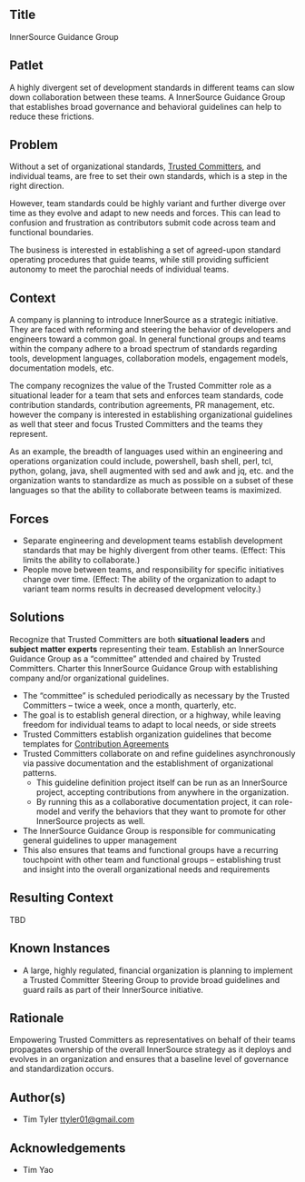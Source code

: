 ## Title

InnerSource Guidance Group

## Patlet

A highly divergent set of development standards in different teams can slow down collaboration between these teams. A InnerSource Guidance Group that establishes broad governance and behavioral guidelines can help to reduce these frictions.

## Problem

Without a set of organizational standards, [Trusted Committers](../2-structured/trusted-committer.md), and individual teams, are free to set their own standards, which is a step in the right direction.  

However, team standards could be highly variant and further diverge over time as they evolve and adapt to new needs and forces.  This can lead to confusion and frustration as contributors submit code across team and functional boundaries.

The business is interested in establishing a set of agreed-upon standard operating procedures that guide teams, while still providing sufficient autonomy to meet the parochial needs of individual teams.

## Context

A company is planning to introduce InnerSource as a strategic initiative. They are faced with reforming and steering the behavior of developers and engineers toward a common goal.  In general functional groups and teams within the company adhere to a broad spectrum of standards regarding tools, development languages, collaboration models, engagement models, documentation models, etc.

The company recognizes the value of the Trusted Committer role as a situational leader for a team that sets and enforces team standards, code contribution standards, contribution agreements, PR management, etc. however the company is interested in establishing organizational guidelines as well that steer and focus Trusted Committers and the teams they represent.

As an example, the breadth of languages used within an engineering and operations organization could include, powershell, bash shell, perl, tcl, python, golang, java, shell augmented with sed and awk and jq, etc. and the organization wants to standardize as much as possible on a subset of these languages so that the ability to collaborate between teams is maximized.

## Forces

- Separate engineering and development teams establish development standards that may be highly divergent from other teams. (Effect: This limits the ability to collaborate.)
- People move between teams, and responsibility for specific initiatives change over time. (Effect: The ability of the organization to adapt to variant team norms results in decreased development velocity.)

## Solutions

Recognize that Trusted Committers are both **situational leaders** and **subject matter experts** representing their team. Establish an InnerSource Guidance Group as a “committee” attended and chaired by Trusted Committers. Charter this InnerSource Guidance Group with establishing company and/or organizational guidelines.

- The “committee” is scheduled periodically as necessary by the Trusted Committers – twice a week, once a month, quarterly, etc.
- The goal is to establish general direction, or a highway, while leaving freedom for individual teams to adapt to local needs, or side streets
- Trusted Committers establish organization guidelines that become templates for [Contribution Agreements](../2-structured/project-setup/base-documentation.md)
- Trusted Committers collaborate on and refine guidelines asynchronously via passive documentation and the establishment of organizational patterns.
    - This guideline definition project itself can be run as an InnerSource project, accepting contributions from anywhere in the organization.
    - By running this as a collaborative documentation project, it can role-model and verify the behaviors that they want to promote for other InnerSource projects as well.
- The InnerSource Guidance Group is responsible for communicating general guidelines to upper management
- This also ensures that teams and functional groups have a recurring touchpoint with other team and functional groups – establishing trust and insight into the overall organizational needs and requirements

## Resulting Context

TBD

## Known Instances

- A large, highly regulated, financial organization is planning to implement a Trusted Committer Steering Group to provide broad guidelines and guard rails as part of their InnerSource initiative.

## Rationale

Empowering Trusted Committers as representatives on behalf of their teams propagates ownership of the overall InnerSource strategy as it deploys and evolves in an organization and ensures that a baseline level of governance and standardization occurs.

## Author(s)

- Tim Tyler <ttyler01@gmail.com>

## Acknowledgements

- Tim Yao
